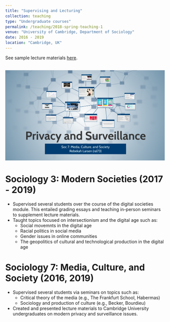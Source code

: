 ```yaml
---
title: "Supervising and Lecturing"
collection: teaching
type: "Undergraduate courses"
permalink: /teaching/2018-spring-teaching-1
venue: "University of Cambridge, Department of Sociology"
date: 2016 - 2019
location: "Cambridge, UK"
---
```


See sample lecture materials [here](https://prezi.com/fq1zy3gjdwol/?token=2b7a04e3be31a084e075a3a6e925695f2b285de8fff456e3ed1f9a210ad4215b).

<br/><img src='/images/privacy-lecture-slide.png'>



Sociology 3: Modern Societies (2017 - 2019)
======

* Supervised several students over the course of the digital societies module. This entailed grading essays and teaching in-person seminars to supplement lecture materials.
* Taught topics focused on intersectionism and the digital age such as:
	* Social movemnts in the digital age
	* Racial politics in social media
	* Gender issues in online communities 
	* The geopolitics of cultural and technological production in the digital age



Sociology 7: Media, Culture, and Society (2016, 2019)
======

* Supervised several students via seminars on topics such as:
	* Critical theory of the media (e.g., The Frankfurt School, Habermas)
	* Sociology and production of culture (e.g., Becker, Bourdieu)
* Created and presented lecture materials to Cambridge University undergraduates on modern privacy and surveillance issues.



